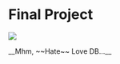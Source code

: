 # Final Project
<img src="https://media.tenor.com/Ag1n3k48Q-0AAAAM/sad-peachcat.gif">
</p>__Mhm, ~~Hate~~ Love DB...__</p>
